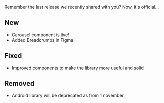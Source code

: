 Remember the last release we recently shared with you? Now, it's official...

## New

- Carousel component is live!
- Added Breadcrumbs in Figma

## Fixed

- Improved components to make the library more useful and solid

## Removed

- Android library will be deprecated as from 1 november.

